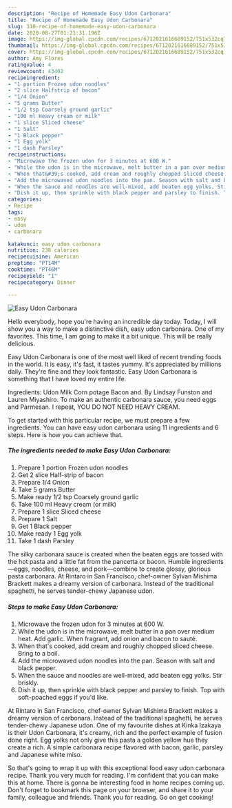 ```yaml
---
description: "Recipe of Homemade Easy Udon Carbonara"
title: "Recipe of Homemade Easy Udon Carbonara"
slug: 310-recipe-of-homemade-easy-udon-carbonara
date: 2020-08-27T01:21:31.196Z
image: https://img-global.cpcdn.com/recipes/6712021616689152/751x532cq70/easy-udon-carbonara-recipe-main-photo.jpg
thumbnail: https://img-global.cpcdn.com/recipes/6712021616689152/751x532cq70/easy-udon-carbonara-recipe-main-photo.jpg
cover: https://img-global.cpcdn.com/recipes/6712021616689152/751x532cq70/easy-udon-carbonara-recipe-main-photo.jpg
author: Amy Flores
ratingvalue: 4
reviewcount: 43402
recipeingredient:
- "1 portion Frozen udon noodles"
- "2 slice Halfstrip of bacon"
- "1/4 Onion"
- "5 grams Butter"
- "1/2 tsp Coarsely ground garlic"
- "100 ml Heavy cream or milk"
- "1 slice Sliced cheese"
- "1 Salt"
- "1 Black pepper"
- "1 Egg yolk"
- "1 dash Parsley"
recipeinstructions:
- "Microwave the frozen udon for 3 minutes at 600 W."
- "While the udon is in the microwave, melt butter in a pan over medium heat. Add garlic. When fragrant, add onion and bacon to sauté."
- "When that&#39;s cooked, add cream and roughly chopped sliced cheese. Bring to a boil."
- "Add the microwaved udon noodles into the pan. Season with salt and black pepper."
- "When the sauce and noodles are well-mixed, add beaten egg yolks. Stir briskly."
- "Dish it up, then sprinkle with black pepper and parsley to finish. Top with soft-poached eggs if you&#39;d like."
categories:
- Recipe
tags:
- easy
- udon
- carbonara

katakunci: easy udon carbonara 
nutrition: 238 calories
recipecuisine: American
preptime: "PT14M"
cooktime: "PT46M"
recipeyield: "1"
recipecategory: Dinner

---
```



![Easy Udon Carbonara](https://img-global.cpcdn.com/recipes/6712021616689152/751x532cq70/easy-udon-carbonara-recipe-main-photo.jpg)

Hello everybody, hope you're having an incredible day today. Today, I will show you a way to make a distinctive dish, easy udon carbonara. One of my favorites. This time, I am going to make it a bit unique. This will be really delicious.

Easy Udon Carbonara is one of the most well liked of recent trending foods in the world. It is easy, it's fast, it tastes yummy. It's appreciated by millions daily. They're fine and they look fantastic. Easy Udon Carbonara is something that I have loved my entire life.

Ingredients: Udon Milk Corn potage Bacon and. By Lindsay Funston and Lauren Miyashiro. To make an authentic carbonara sauce, you need eggs and Parmesan. I repeat, YOU DO NOT NEED HEAVY CREAM.


To get started with this particular recipe, we must prepare a few ingredients. You can have easy udon carbonara using 11 ingredients and 6 steps. Here is how you can achieve that.

<!--inarticleads1-->

##### The ingredients needed to make Easy Udon Carbonara:

1. Prepare 1 portion Frozen udon noodles
1. Get 2 slice Half-strip of bacon
1. Prepare 1/4 Onion
1. Take 5 grams Butter
1. Make ready 1/2 tsp Coarsely ground garlic
1. Take 100 ml Heavy cream (or milk)
1. Prepare 1 slice Sliced cheese
1. Prepare 1 Salt
1. Get 1 Black pepper
1. Make ready 1 Egg yolk
1. Take 1 dash Parsley


The silky carbonara sauce is created when the beaten eggs are tossed with the hot pasta and a little fat from the pancetta or bacon. Humble ingredients—eggs, noodles, cheese, and pork—combine to create glossy, glorious pasta carbonara. At Rintaro in San Francisco, chef-owner Sylvan Mishima Brackett makes a dreamy version of carbonara. Instead of the traditional spaghetti, he serves tender-chewy Japanese udon. 

<!--inarticleads2-->

##### Steps to make Easy Udon Carbonara:

1. Microwave the frozen udon for 3 minutes at 600 W.
1. While the udon is in the microwave, melt butter in a pan over medium heat. Add garlic. When fragrant, add onion and bacon to sauté.
1. When that&#39;s cooked, add cream and roughly chopped sliced cheese. Bring to a boil.
1. Add the microwaved udon noodles into the pan. Season with salt and black pepper.
1. When the sauce and noodles are well-mixed, add beaten egg yolks. Stir briskly.
1. Dish it up, then sprinkle with black pepper and parsley to finish. Top with soft-poached eggs if you&#39;d like.


At Rintaro in San Francisco, chef-owner Sylvan Mishima Brackett makes a dreamy version of carbonara. Instead of the traditional spaghetti, he serves tender-chewy Japanese udon. One of my favourite dishes at Kinka Izakaya is their Udon Carbonara, it&#39;s creamy, rich and the perfect example of fusion done right. Egg yolks not only give this pasta a golden yellow hue they create a rich. A simple carbonara recipe flavored with bacon, garlic, parsley and Japanese white miso. 

So that's going to wrap it up with this exceptional food easy udon carbonara recipe. Thank you very much for reading. I'm confident that you can make this at home. There is gonna be interesting food in home recipes coming up. Don't forget to bookmark this page on your browser, and share it to your family, colleague and friends. Thank you for reading. Go on get cooking!
